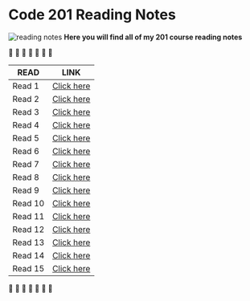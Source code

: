 
# Code 201 Reading Notes
![reading notes](https://i.imgur.com/ySvG8Rd.jpg)
**Here you will find all of my 201 course reading notes**


:cherry_blossom: :cherry_blossom: :cherry_blossom: :cherry_blossom: :cherry_blossom: :cherry_blossom: :cherry_blossom: 

| READ  | LINK |
| ------------- | ------------- |
| Read 1   | [Click here]() |
| Read 2   | [Click here]() |
| Read 3   | [Click here]() |
| Read 4   | [Click here]() |
| Read 5   | [Click here]() |
| Read 6   | [Click here]() |
| Read 7   | [Click here]() |
| Read 8   | [Click here]() |
| Read 9   | [Click here]() |
| Read 10  | [Click here]() |
| Read 11  | [Click here]() |
| Read 12  | [Click here]() |
| Read 13  | [Click here]() |
| Read 14  | [Click here]() |
| Read 15  | [Click here]() |


:cherry_blossom: :cherry_blossom: :cherry_blossom: :cherry_blossom: :cherry_blossom: :cherry_blossom: :cherry_blossom:



